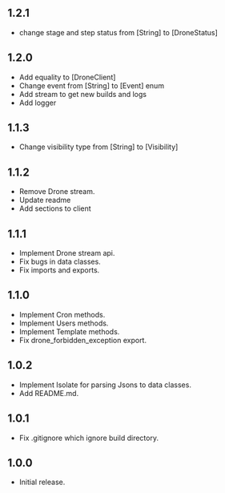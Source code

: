## 1.2.1

- change stage and step status from [String] to [DroneStatus]


## 1.2.0

- Add equality to [DroneClient] 
- Change event from [String] to [Event] enum
- Add stream to get new builds and logs
- Add logger


## 1.1.3

- Change visibility type from [String] to [Visibility]

## 1.1.2

- Remove Drone stream.
- Update readme
- Add sections to client

## 1.1.1

- Implement Drone stream api.
- Fix bugs in data classes.
- Fix imports and exports.

## 1.1.0

- Implement Cron methods.
- Implement Users methods.
- Implement Template methods.
- Fix drone_forbidden_exception export.

## 1.0.2

- Implement Isolate for parsing Jsons to data classes.
- Add README.md.

## 1.0.1

- Fix .gitignore which ignore build directory.

## 1.0.0

- Initial release.
